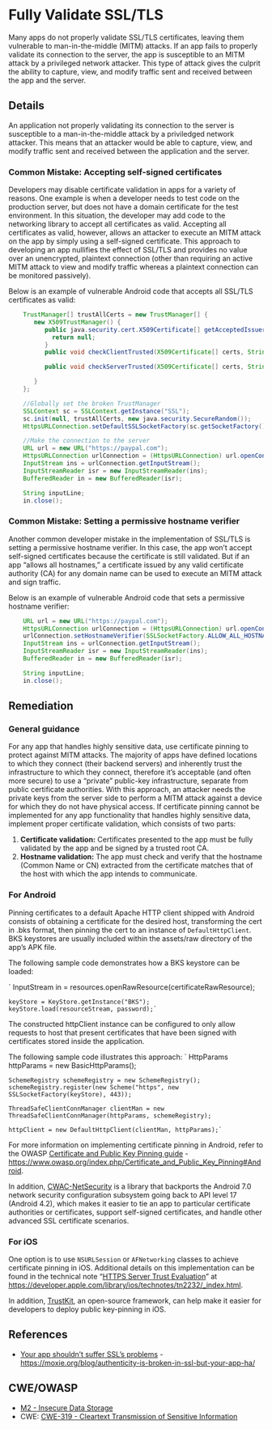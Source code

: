 # Fully Validate SSL/TLS

Many apps do not properly validate SSL/TLS certificates, leaving them vulnerable to man-in-the-middle (MITM) attacks. If an app fails to properly validate its connection to the server, the app is susceptible to an MITM attack by a privileged network attacker. This type of attack gives the culprit the ability to capture, view, and modify traffic sent and received between the app and the server.

## Details

An application not properly validating its connection to the server is susceptible to a man-in-the-middle attack by a priviledged network attacker.  This means that an attacker would be able to capture, view, and modify traffic sent and received between the application and the server.

### Common Mistake: Accepting self-signed certificates

Developers may disable certificate validation in apps for a variety of reasons. One example is when a developer needs to test code on the production server, but does not have a domain certificate for the test environment. In this situation, the developer may add code to the networking library to accept all certificates as valid. Accepting all certificates as valid, however, allows an attacker to execute an MITM attack on the app by simply using a self-signed certificate. This approach to developing an app nullifies the effect of SSL/TLS and provides no value over an unencrypted, plaintext connection (other than requiring an active MITM attack to view and modify traffic whereas a plaintext connection can be monitored passively).

Below is an example of vulnerable Android code that accepts all SSL/TLS certificates as valid:

```java
    TrustManager[] trustAllCerts = new TrustManager[] {
       new X509TrustManager() {
          public java.security.cert.X509Certificate[] getAcceptedIssuers() {
            return null;
          }
          public void checkClientTrusted(X509Certificate[] certs, String authType) {  }

          public void checkServerTrusted(X509Certificate[] certs, String authType) {  }

       }
    };

    //Globally set the broken TrustManager
    SSLContext sc = SSLContext.getInstance("SSL");
    sc.init(null, trustAllCerts, new java.security.SecureRandom());
    HttpsURLConnection.setDefaultSSLSocketFactory(sc.getSocketFactory());

    //Make the connection to the server
    URL url = new URL("https://paypal.com");
    HttpsURLConnection urlConnection = (HttpsURLConnection) url.openConnection();
    InputStream ins = urlConnection.getInputStream();
    InputStreamReader isr = new InputStreamReader(ins);
    BufferedReader in = new BufferedReader(isr);

    String inputLine;
    in.close();
```

### Common Mistake: Setting a permissive hostname verifier

Another common developer mistake in the implementation of SSL/TLS is setting a permissive hostname verifier. In this case, the app won’t accept self-signed certificates because the certificate is still validated. But if an app “allows all hostnames,” a certificate issued by any valid certificate authority (CA) for any domain name can be used to execute an MITM attack and sign traffic.

Below is an example of vulnerable Android code that sets a permissive hostname verifier:

```java
    URL url = new URL("https://paypal.com");
    HttpsURLConnection urlConnection = (HttpsURLConnection) url.openConnection();
    urlConnection.setHostnameVerifier(SSLSocketFactory.ALLOW_ALL_HOSTNAME_VERIFIER);
    InputStream ins = urlConnection.getInputStream();
    InputStreamReader isr = new InputStreamReader(ins);
    BufferedReader in = new BufferedReader(isr);

    String inputLine;
    in.close();
```

## Remediation

### General guidance

For any app that handles highly sensitive data, use certificate pinning to protect against MITM attacks. The majority of apps have defined locations to which they connect (their backend servers) and inherently trust the infrastructure to which they connect, therefore it’s acceptable (and often more secure) to use a “private” public-key infrastructure, separate from public certificate authorities. With this approach, an attacker needs the private keys from the server side to perform a MITM attack against a device for which they do not have physical access.
If certificate pinning cannot be implemented for any app functionality that handles highly sensitive data, implement proper certificate validation, which consists of two parts:

1. **Certificate validation:** Certificates presented to the app must be fully validated by the app and be signed by a trusted root CA.
2. **Hostname validation:** The app must check and verify that the hostname (Common Name or CN) extracted from the certificate matches that of the host with which the app intends to communicate.

### For Android

Pinning certificates to a default Apache HTTP client shipped with Android consists of obtaining a certificate for the desired host, transforming the cert in .bks format, then pinning the cert to an instance of `DefaultHttpClient`. BKS keystores are usually included within the assets/raw directory of the app’s APK file.

The following sample code demonstrates how a BKS keystore can be loaded:

`    InputStream in = resources.openRawResource(certificateRawResource);

    keyStore = KeyStore.getInstance("BKS");
    keyStore.load(resourceStream, password);`

The constructed httpClient instance can be configured to only allow requests to host that present certificates that have been signed with certificates stored inside the application.

The following sample code illustrates this approach:
`    HttpParams httpParams = new BasicHttpParams();

    SchemeRegistry schemeRegistry = new SchemeRegistry();
    schemeRegistry.register(new Scheme("https", new SSLSocketFactory(keyStore), 443));

    ThreadSafeClientConnManager clientMan = new ThreadSafeClientConnManager(httpParams, schemeRegistry);

    httpClient = new DefaultHttpClient(clientMan, httpParams);`

For more information on implementing certificate pinning in Android, refer to the OWASP [Certificate and Public Key Pinning guide](https://www.owasp.org/index.php/Certificate_and_Public_Key_Pinning#Android) -  https://www.owasp.org/index.php/Certificate_and_Public_Key_Pinning#Android.

In addition, [CWAC-NetSecurity](https://github.com/commonsguy/cwac-netsecurity) is a library that backports the Android 7.0 network security configuration subsystem going back to API level 17 (Android 4.2), which makes it easier to tie an app to particular certificate authorities or certificates, support self-signed certificates, and handle other advanced SSL certificate scenarios.

### For iOS
One option is to use `NSURLSession` or `AFNetworking` classes to achieve certificate pinning in iOS. Additional details on this implementation can be found in the technical note “[HTTPS Server Trust Evaluation](https://developer.apple.com/library/ios/technotes/tn2232/_index.html)” at https://developer.apple.com/library/ios/technotes/tn2232/_index.html.

In addition, [TrustKit](https://github.com/datatheorem/TrustKit), an open-source framework, can help make it easier for developers to deploy public key-pinning in iOS.


## References

* [Your app shouldn’t suffer SSL’s problems](https://moxie.org/blog/authenticity-is-broken-in-ssl-but-your-app-ha/) - https://moxie.org/blog/authenticity-is-broken-in-ssl-but-your-app-ha/

## CWE/OWASP

 * [M2 - Insecure Data Storage](https://www.owasp.org/index.php/Mobile_Top_10_2016-M2-Insecure_Data_Storage)
 * CWE: [CWE-319 - Cleartext Transmission of Sensitive Information](http://cwe.mitre.org/data/definitions/319.html)
